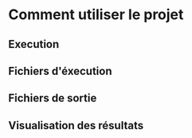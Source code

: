 # Comment utiliser le projet
## Execution
## Fichiers d'éxecution
## Fichiers de sortie
## Visualisation des résultats